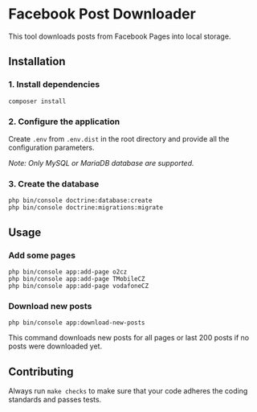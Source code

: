 # Facebook Post Downloader
This tool downloads posts from Facebook Pages into local storage.

## Installation
### 1. Install dependencies
```
composer install
```

### 2. Configure the application
Create `.env` from `.env.dist` in the root directory and provide all the configuration parameters.

*Note: Only MySQL or MariaDB database are supported.*

### 3. Create the database
```
php bin/console doctrine:database:create
php bin/console doctrine:migrations:migrate
``` 

## Usage
### Add some pages
```
php bin/console app:add-page o2cz
php bin/console app:add-page TMobileCZ
php bin/console app:add-page vodafoneCZ
```

### Download new posts
```
php bin/console app:download-new-posts
```

This command downloads new posts for all pages or last 200 posts if no posts were downloaded yet.

## Contributing
Always run `make checks` to make sure that your code adheres the coding standards and passes tests.
